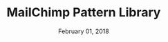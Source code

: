 ---
date: February 01, 2018
title: MailChimp Pattern Library
company: MailChimp
link: http://ux.mailchimp.com/patterns
image: images/systems/mailchimp.jpg
description: The MailChimp Pattern Library is a byproduct of our move to a more responsive, nimble, and intuitive app.

---